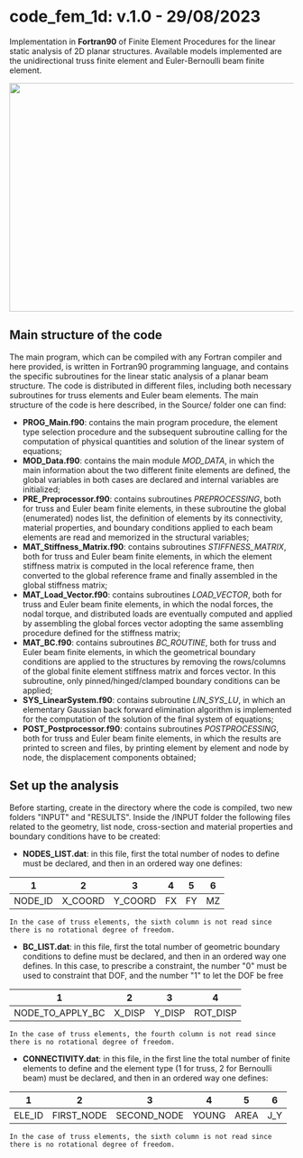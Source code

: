 # code_fem_1d: v.1.0 - 29/08/2023
Implementation in **Fortran90** of Finite Element Procedures for the linear static analysis of 2D planar structures. Available models implemented are the unidirectional truss finite element and Euler-Bernoulli beam finite element.
<p align="center">
  <img width="695" height="406" src="https://github.com/PieroChiaia/code_fem_1D/blob/main/Examples/Logo.png">
</p>

## Main structure of the code
The main program, which can be compiled with any Fortran compiler and here provided, is written in Fortran90 programming language, and contains the specific subroutines for the linear static analysis of a planar beam structure. The code is distributed in different files, including both necessary subroutines for truss elements and Euler beam elements. The main structure of the code is here described, in the Source/ folder one can find:
- **PROG_Main.f90**: contains the main program procedure, the element type selection procedure and the subsequent subroutine calling for the computation of physical quantities and solution of the linear system of equations;
- **MOD_Data.f90**: contains the main module _MOD_DATA_, in which the main information about the two different finite elements are defined, the global variables in both cases are declared and internal variables are initialized;
- **PRE_Preprocessor.f90**: contains subroutines _PREPROCESSING_, both for truss and Euler beam finite elements, in these subroutine the global (enumerated) nodes list, the definition of elements by its connectivity, material properties, and boundary conditions applied to each beam elements are read and memorized in the structural variables;
- **MAT_Stiffness_Matrix.f90**: contains subroutines _STIFFNESS_MATRIX_, both for truss and Euler beam finite elements, in which the element stiffness matrix is computed in the local reference frame, then converted to the global reference frame and finally assembled in the global stiffness matrix;
- **MAT_Load_Vector.f90**: contains subroutines _LOAD_VECTOR_, both for truss and Euler beam finite elements, in which the nodal forces, the nodal torque, and distributed loads are eventually computed and applied by assembling the global forces vector adopting the same assembling procedure defined for the stiffness matrix;
- **MAT_BC.f90**: contains subroutines _BC_ROUTINE_, both for truss and Euler beam finite elements, in which the geometrical boundary conditions are applied to the structures by removing the rows/columns of the global finite element stiffness matrix and forces vector. In this subroutine, only pinned/hinged/clamped boundary conditions can be applied;
- **SYS_LinearSystem.f90**: contains subroutine _LIN_SYS_LU_, in which an elementary Gaussian back forward elimination algorithm is implemented for the computation of the solution of the final system of equations;
- **POST_Postprocessor.f90**: contains subroutines _POSTPROCESSING_, both for truss and Euler beam finite elements, in which the results are printed to screen and files, by printing element by element and node by node, the displacement components obtained;

## Set up the analysis
Before starting, create in the directory where the code is compiled, two new folders "INPUT" and "RESULTS". Inside the /INPUT folder the following files related to the geometry, list node, cross-section and material properties and boundary conditions have to be created:
- **NODES_LIST.dat**: in this file, first the total number of nodes to define must be declared, and then in an ordered way one defines:
  
|  1       |     2   |    3    |   4  |   5  |  6   |
| -------- | ------- | ------- | ---- | ---- | ---- |
| NODE_ID  | X_COORD | Y_COORD |  FX  |  FY  |  MZ  |

    In the case of truss elements, the sixth column is not read since there is no rotational degree of freedom.


- **BC_LIST.dat**: in this file, first the total number of geometric boundary conditions to define must be declared, and then in an ordered way one defines. In this case, to prescribe a constraint, the number "0" must be used to constraint that DOF, and the number "1" to let the DOF be free

|  1                |    2   |    3   |       4    |
| ----------------- | ------ | ------ | ---------- |
| NODE_TO_APPLY_BC  | X_DISP | Y_DISP |  ROT_DISP  |

    In the case of truss elements, the fourth column is not read since there is no rotational degree of freedom.


    
- **CONNECTIVITY.dat**: in this file, in the first line the total number of finite elements to define and the element type (1 for truss, 2 for Bernoulli beam) must be declared, and then in an ordered way one defines:

|  1      |       2      |        3      |    4    |   5    |   6  |
| ------- | ------------ | ------------- | ------- | ------ | ---- |
| ELE_ID  |  FIRST_NODE  |  SECOND_NODE  |  YOUNG  |  AREA  |  J_Y |

    In the case of truss elements, the sixth column is not read since there is no rotational degree of freedom.


